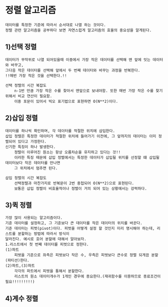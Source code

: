 정렬 알고리즘
============
    데이터를 특정한 기준에 따라서 순서대로 나열 하는 것이다.
    정렬 관련 알고리즘을 공부하다 보면 자연스럽게 알고리즘의 효율의 중요성을 알게된다. 
1)선택 정렬
------------
    데이터가 무작위로 나열 되어있을때 이중에서 가장 작은 데이터를 선택해 맨 앞에 잇는 데이터와 바꾸고,
    그다음 작은 데이터를 선택해 앞에서 두 번째 데이터와 바꾸는 과정을 반복한다.
    !!매번 가장 작은 것을 선택한다.!!
    
    선택 정렬의 시간 복잡도
        n-1번 만큼 가장 작은 수를 찾아서 맨앞으로 보내야함. 또한 매번 가장 작은 수를 찾기 위해서 비교 연산이 필요함.
        이중 포문이 있어서 빅오 표기법으로 표현하면 O(N**2)이다.
    
2)삽입 정렬
-----------
    데이터를 하나씩 확인하며, 각 데이터를 적절한 위치에 삽입한다.
    삽입 정렬은 특정한 데이터가 적절한 위치에 들어가기 이전에, 그 앞까지의 데이터는 이미 정렬되어 있다고 가정한다.
    신기한 특징이 하나 발생한다.
        정렬이 이루어진 원소는 항상 오름차순을 유지하고 있다는 것!!
        이러한 특징 때문에 삽입 정렬에서는 특정한 데이터가 삽입될 위치를 선정할 떄 삽입될 데이터보다 작은 데이터를 만나면 
        그 위치에서 멈추면 된다.
    
    삽입 정렬의 시간 복잡도
        선택정렬과 마찬가지로 반복문이 2번 중첩되어 O(N**2)으로 표현된다.
        보통은 삽입 정렬이 비효율적이나 정렬이 거의 되어 있는 상황에서는 강력하다.

3)퀵 정렬
---------
    가장 많이 사용되는 알고리즘이다.
    기준 데이터를 설정하고, 그 기준보다 큰 데이터를 작은 데이터의 위치를 바꾼다.
    기준 데이터는 피벗(pivot)이다. 피벗을 어떻게 설정 할 것인지 미리 명시해야 하는데, 리스트를 분할하는 방법에 따라서 방식이
    달라진다. 예시로 호어 분할에 대해서 알아보자.
    1.리스트에서 첫 번째 데이터를 피벗으로 정한다.
    (1)파트
        피벗을 기준으로 좌측은 피벗보다 작은 수, 우측은 피벗보다 큰수로 정렬 되게끔 분할(파티션)한다.
    (2)파트,(3)파트
        각각의 파트에서 피벗을 통해서 분할한다. 
        리스트의 원소 데이터개수가 1개인 경우에 종요한다.(재귀함수를 이용하므로 종료조건이 필요!!!!!!!!!)

4)계수 정렬
-----------
    